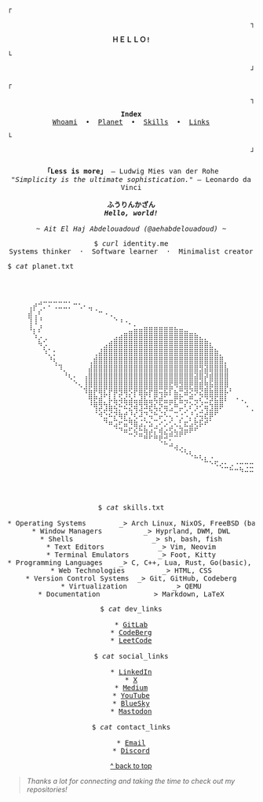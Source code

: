 <!-- Top anchor for back to top links -->
<div id="top"></div>

<!-- Framed Hello with blocky font -->
<p align="left">
  <samp>┌</samp>
</p>

<p align="right">
  <samp>┐</samp>
</p>

<p align="center">
  <samp>
    <strong>ＨＥＬＬＯ!</strong>
  </samp>
</p>

<p align="left">
  <samp>└</samp>
</p>

<p align="right">
  <samp>┘</samp>
</p>

<p align="left">
  <samp>┌</samp>
</p>

<p align="right">
  <samp>┐</samp>
</p>

<!-- Navigation Index -->
<p align="center">
  <samp>
    <strong>Index</strong><br>
    <a href="#whoami">Whoami</a> &nbsp;•&nbsp;
    <a href="#planet">Planet</a> &nbsp;•&nbsp;
    <a href="#skills">Skills</a> &nbsp;•&nbsp;
    <a href="#links--profiles">Links</a>
  </samp>
</p>

<p align="left">
  <samp>└</samp>
</p>

<p align="right">
  <samp>┘</samp>
</p>

<!-- Inspirational quotes and personal greeting -->
<p align="center" style="margin-top: 1.5em;">
  <samp>
    <strong>「Less is more」</strong> — Ludwig Mies van der Rohe<br>
    <em>"Simplicity is the ultimate sophistication."</em> — Leonardo da Vinci<br><br>
    <strong>ふうりんかざん</strong><br>
    <em><strong>Hello, world!</strong></em><br><br>
    <em>~ Ait El Haj Abdelouadoud (@aehabdelouadoud) ~</em>
  </samp>
</p>

<!-- Whoami section -->
<pre align="center" id="whoami">
$ <i>curl</i> identity.me
Systems thinker  ·  Software learner  ·  Minimalist creator
</pre>

<!-- Planet ASCII art -->
<pre>
$ <i>cat</i> planet.txt
  <p align="center" id="planet">⠀

⠀⠀⠀⠀⢀⡴⠚⡉⠍⢉⣉⣉⡁⠒⢂⠄⣀⠀⠀⠀⠀⠀⠀⠀⠀⠀⠀⠀⠀⠀⠀⠀⠀⠀⠀⠀⠀⠀⠀⠀⠀⠀⠀⠀⠀⠀⠀⠀⠀⠀⠀⠀⠀⠀⠀⠀⠀⠀
⠀⠀⠀⠀⣼⢁⠎⠀⠀⠀⠀⠀⠀⠀⠀⠀⠈⠈⠒⠠⢀⠀⠀⠀⠀⠀⠀⠀⠀⠀⠀⠀⠀⠀⠀⠀⠀⠀⠀⠀⠀⠀⠀⠀⠀⠀⠀⠀⠀⠀⠀⠀⠀⠀⠀⠀⠀⠀
⠀⠀⠀⠀⢹⢸⠘⠀⠀⠀⠀⠀⠀⠀⠀⠀⠀⠀⠀⠀⠀⠑⠰⠠⡀⠀⠀⠀⠀⠀⠀⠀⠀⠀⠀⠀⠀⠀⠀⠀⠀⠀⠀⠀⠀⠀⠀⠀⠀⠀⠀⠀⠀⠀⠀⠀⠀⠀
⠀⠀⠀⠀⠸⡄⡜⠀⠀⠀⠀⠀⠀⠀⠀⠀⠀⠀⠀⠀⠀⠀⠀⠀⣀⣥⣤⣶⣶⣶⣶⣶⣶⣦⣤⣀⠀⠀⠀⠀⠀⠀⠀⠀⠀⠀⠀⠀⠀⠀⠀⠀⠀⠀⠀⠀⠀⠀
⠀⠀⠀⠀⠀⠱⡠⢀⠀⠀⠀⠀⠀⠀⠀⠀⠀⠀⠀⠀⠀⣠⣴⣿⣿⣿⣿⣿⣿⣿⣿⣿⣿⣿⣿⣿⣿⣷⣄⡀⠀⠀⠀⠀⠀⠀⠀⠀⠀⠀⠀⠀⠀⠀⠀⠀⠀⠀
⠀⠀⠀⠀⠀⠀⠳⡡⠀⠀⠀⠀⠀⠀⠀⠀⠀⠀⠀⣠⣾⣿⣿⣿⣿⣿⣿⣿⣿⣿⣿⣿⣿⣿⣿⣿⣿⣿⣿⣿⣆⠀⠀⠀⠀⠀⠀⠀⠀⠀⠀⠀⠀⠀⠀⠀⠀⠀
⠀⠀⠀⠀⠀⠀⠀⠱⡁⡂⠀⠀⠀⠀⠀⠀⠀⢀⣼⣿⣿⣿⣿⣿⣿⣿⣿⣿⣿⣿⣿⣿⣿⣿⣿⣿⣿⣿⣿⣿⣿⣷⡀⠀⠀⠀⠀⠀⠀⠀⠀⠀⠀⠀⠀⠀⠀⠀
⠀⠀⠀⠀⠀⠀⠀⠀⠘⢆⠀⠀⠀⠀⠀⠀⢀⣾⣿⣿⣿⣿⣿⣿⣿⣿⣿⣿⣿⣿⣿⣿⣿⣿⣿⣿⣿⣿⣿⣿⣿⣿⣿⡀⠀⠀⠀⠀⠀⠀⠀⠀⠀⠀⠀⠀⠀⠀
⠀⠀⠀⠀⠀⠀⠀⠀⠀⠈⠹⡀⠀⠀⠀⠀⣼⣿⣿⣿⣿⣿⣿⣿⣿⣿⣿⣿⣿⣿⣿⣿⣿⣿⣿⣿⣿⣿⣻⣽⣿⣿⣿⣧⠀⠀⠀⠀⠀⠀⠀⠀⠀⠀⠀⠀⠀⠀
⠀⠀⠀⠀⠀⠀⠀⠀⠀⠀⠀⠘⢆⠄⠀⢠⣿⣿⣿⣿⣿⣿⣿⣿⣿⣿⣿⣿⣿⣿⣿⣿⣿⣿⣿⣿⣿⣽⣿⡽⣾⣿⣿⣿⠀⠀⠀⠀⠀⠀⠀⠀⠀⠀⠀⠀⠀⠀
⠀⠀⠀⠀⠀⠀⠀⠀⠀⠀⠀⠀⠀⠑⢄⢸⣿⣿⣿⣿⣿⣿⣿⣿⣿⣿⣿⣿⣿⣿⣿⣿⣟⢿⣻⣿⡿⣿⣾⢷⣯⣿⣿⣿⠀⠀⠀⠀⠀⠀⠀⠀⠀⠀⠀⠀⠀⠀
⠀⠀⠀⠀⠀⠀⠀⠀⠀⠀⠀⠀⠀⠀⠀⠹⣷⡟⢿⣏⡟⡿⣻⢿⡫⡟⣿⣯⡟⣿⢭⣯⡏⣦⡛⣽⢝⡻⣝⣿⣷⣿⣿⡧⠃⠀⠀⠀⠀⠀⠀⠀⠀⠀⠀⠀⠀⠀
⠀⠀⠀⠀⠀⠀⠀⠀⠀⠀⠀⠀⠀⠀⠀⠀⢻⣟⣾⡁⡧⣧⢵⣮⣵⣥⣼⣧⣥⢯⡾⣥⣤⡟⣯⢤⡛⢤⢎⣙⡽⣯⣿⠇⠀⠐⠠⡀⠀⠀⠀⠀⠀⠀⠀⠀⠀⠀
⠀⠀⠀⠀⠀⠀⠀⠀⠀⠀⠀⠀⠀⠀⠀⠀⠈⢻⡽⣹⣷⢮⡓⠮⣝⢾⣹⠽⣞⢧⡝⢶⣡⠛⡤⢃⠎⡱⢊⢶⣹⣿⠟⠀⠀⠀⠀⠐⢀⠀⠀⠀⠀⠀⠀⠀⠀⠀
⠀⠀⠀⠀⠀⠀⠀⠀⠀⠀⠀⠀⠀⠀⠀⠀⠀⠈⠺⣑⠮⡝⢷⡞⡘⢎⠼⡙⢬⠓⡬⠣⢄⠩⢐⠡⡘⡰⢭⣞⡿⠋⠀⠀⠀⠀⠀⠀⠀⠢⠀⠀⠀⠀⠀⠀⠀⠀
⠀⠀⠀⠀⠀⠀⠀⠀⠀⠀⠀⠀⠀⠀⠀⠀⠀⠀⠀⠙⠶⣩⠖⣭⠻⣷⣨⡑⣢⢉⠔⡡⢊⢄⡃⣖⣡⢗⡯⠞⠁⠀⠀⠀⠀⠀⠀⠀⠀⠀⠑⡀⠀⠀⠀⠀⠀⠀
⠀⠀⠀⠀⠀⠀⠀⠀⠀⠀⠀⠀⠀⠀⠀⠀⠀⠀⠀⠀⠀⠈⠙⠶⣋⢮⣓⢷⡴⡍⢾⣔⣫⢦⣽⡶⠟⠋⠀⠀⠀⠀⠀⠀⠀⠀⠀⠀⠀⠀⠀⠒⡀⠀⠀⠀⠀⠀
⠀⠀⠀⠀⠀⠀⠀⠀⠀⠀⠀⠀⠀⠀⠀⠀⠀⠀⠀⠀⠀⠀⠀⠀⠀⠁⠉⠛⠋⠛⢟⡚⠍⠉⠁⠀⠀⠀⠀⠀⠀⠀⠀⠀⠀⠀⠀⠀⠀⠀⠀⠈⠴⡀⠀⠀⠀⠀
⠀⠀⠀⠀⠀⠀⠀⠀⠀⠀⠀⠀⠀⠀⠀⠀⠀⠀⠀⠀⠀⠀⠀⠀⠀⠀⠀⠀⠀⠀⠀⠉⠚⢴⡠⡀⠀⠀⠀⠀⠀⠀⠀⠀⠀⠀⠀⠀⠀⠀⠀⠐⢠⢃⠀⠀⠀⠀
⠀⠀⠀⠀⠀⠀⠀⠀⠀⠀⠀⠀⠀⠀⠀⠀⠀⠀⠀⠀⠀⠀⠀⠀⠀⠀⠀⠀⠀⠀⠀⠀⠀⠀⠈⠑⠣⣄⡄⡀⢀⠀⠀⠀⠀⠀⠀⠀⠀⠀⠀⡈⠰⢸⠀⠀⠀⠀
⠀⠀⠀⠀⠀⠀⠀⠀⠀⠀⠀⠀⠀⠀⠀⠀⠀⠀⠀⠀⠀⠀⠀⠀⠀⠀⠀⠀⠀⠀⠀⠀⠀⠀⠀⠀⠀⠀⠈⠓⠢⢖⡠⠄⢀⠠⠤⠤⠤⠀⢂⠤⢁⡞⠀⠀⠀⠀
⠀⠀⠀⠀⠀⠀⠀⠀⠀⠀⠀⠀⠀⠀⠀⠀⠀⠀⠀⠀⠀⠀⠀⠀⠀⠀⠀⠀⠀⠀⠀⠀⠀⠀⠀⠀⠀⠀⠀⠀⠀⠀⠈⠉⠓⠒⠳⠬⠭⡥⠴⠞⠋⠀⠀⠀⠀⠀
  </p>
</pre>

<!-- Skills listing -->
<pre align="center" id="skills">
$ <i>cat</i> skills.txt

* Operating Systems        _> Arch Linux, NixOS, FreeBSD (basic), Void Linux
* Window Managers          _> Hyprland, DWM, DWL
* Shells                   _> sh, bash, fish
* Text Editors             _> Vim, Neovim
* Terminal Emulators       _> Foot, Kitty
* Programming Languages    _> C, C++, Lua, Rust, Go(basic), Python (basic)
* Web Technologies         _> HTML, CSS
* Version Control Systems  _> Git, GitHub, Codeberg
* Virtualization           _> QEMU
* Documentation            _> Markdown, LaTeX
</pre>

<!-- Links & Profiles grouped by type -->
<pre align="center" id="links--profiles">
$ <i>cat</i> dev_links

* <a href="https://gitlab.com/aehabdelouadoud">GitLab</a>
* <a href="https://codeberg.org/aehabdelouadoud">CodeBerg</a>
* <a href="https://leetcode.com/u/aehabdelouadoud">LeetCode</a>

$ <i>cat</i> social_links

* <a href="https://linkedin.com/in/aehabdelouadoud">LinkedIn</a>
* <a href="https://x.com/aehabdelouadoud">X</a>
* <a href="https://medium.com/@aehabdelouadoud">Medium</a>
* <a href="https://youtube.com/@aehabdelouadoud">YouTube</a>
* <a href="https://bsky.app/profile/aehabdelouadoud.bsky.social">BlueSky</a>
* <a href="https://mastodon.social/@aehabdelouadoud">Mastodon</a>

$ <i>cat</i> contact_links

* <a href="mailto:mailme.dealt368@passinbox.com">Email</a>
* <a href="https://discord.com/users/1133976190709940345">Discord</a>
</pre>

<!-- Back to top navigation ↑ -->
<p align="center"><a href="#top">^ back to top</a></p>

> *Thanks a lot for connecting and taking the time to check out my repositories!*
